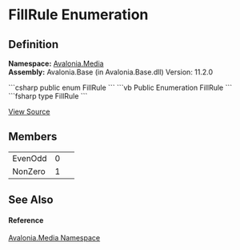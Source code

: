 # FillRule Enumeration




## Definition
**Namespace:** <a href="N_Avalonia_Media">Avalonia.Media</a>  
**Assembly:** Avalonia.Base (in Avalonia.Base.dll) Version: 11.2.0

<Tabs groupId="api-code-preview">
<TabItem value="csharp" label="C#">
```csharp
public enum FillRule
```
</TabItem>
<TabItem value="vb" label="VB">
```vb
Public Enumeration FillRule
```
</TabItem>
<TabItem value="fsharp" label="F#">
```fsharp
type FillRule
```
</TabItem>
</Tabs>



<a href="https://github.com/AvaloniaUI/Avalonia/tree/master/src/Avalonia.Base/Media/FillRule.cs" title="View the source code">View Source</a>



## Members
<table>
<tr>
<td>EvenOdd</td>
<td>0</td>
<td> </td>
</tr>
<tr>
<td>NonZero</td>
<td>1</td>
<td> </td>
</tr>
</table>

## See Also


#### Reference
<a href="N_Avalonia_Media">Avalonia.Media Namespace</a>  
